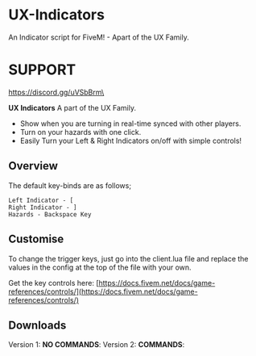 # UX-Indicators
An Indicator script for FiveM! - Apart of the UX Family.

# SUPPORT
https://discord.gg/uVSbBrm\

**UX Indicators**
A part of the UX Family.

* Show when you are turning in real-time synced with other players.
* Turn on your hazards with one click.
* Easily Turn your Left & Right Indicators on/off with simple controls!

## Overview
The default key-binds are as follows; 
```
Left Indicator - [
Right Indicator - ]
Hazards - Backspace Key
```

## Customise
To change the trigger keys, just go into the client.lua file and replace the values in the config at the top of the file with your own.

Get the key controls here: [https://docs.fivem.net/docs/game-references/controls/](https://docs.fivem.net/docs/game-references/controls/)

## Downloads
Version 1: **NO COMMANDS**: 
Version 2: **COMMANDS**:

 
